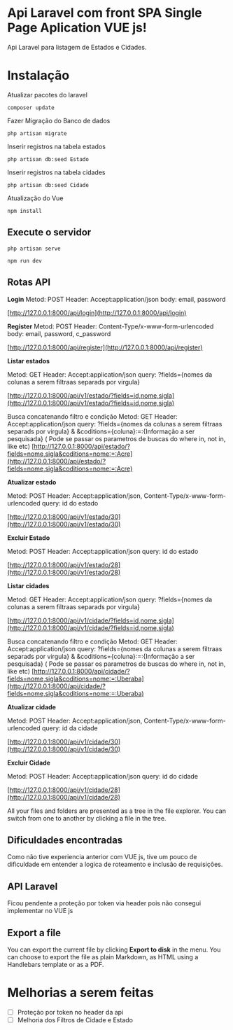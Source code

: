 # Api Laravel com front SPA Single Page Aplication VUE js!

Api Laravel para listagem de Estados e Cidades.


# Instalação

Atualizar pacotes do laravel 

    composer update

Fazer Migração do Banco de dados 

    php artisan migrate

Inserir registros na tabela estados

    php artisan db:seed Estado

Inserir registros na tabela cidades

    php artisan db:seed Cidade


Atualização do Vue 

    npm install


## Execute o servidor

    php artisan serve

    npm run dev

## Rotas API

**Login** 
Metod: POST
Header: Accept:application/json
body: email, password

[http://127.0.0.1:8000/api/login](http://127.0.0.1:8000/api/login)

**Register**
Metod: POST
Header: Content-Type/x-www-form-urlencoded
body: email, password, c_password

[http://127.0.0.1:8000/api/register](http://127.0.0.1:8000/api/register)

**Listar estados** 

Metod: GET
Header: Accept:application/json
query: ?fields={nomes da colunas a serem filtraas separads por virgula}

[http://127.0.0.1:8000/api/v1/estado/?fields=id,nome,sigla](http://127.0.0.1:8000/api/v1/estado/?fields=id,nome,sigla)

Busca concatenando filtro e condição
Metod: GET
Header: Accept:application/json
query: ?fields={nomes da colunas a serem filtraas separads por virgula} & &coditions={coluna}:=:{Informação a ser pesquisada} ( Pode se passar os parametros de buscas do where in, not in, like etc) 
[http://127.0.0.1:8000/api/estado/?fields=nome,sigla&coditions=nome:=:Acre](http://127.0.0.1:8000/api/estado/?fields=nome,sigla&coditions=nome:=:Acre)

**Atualizar estado**

Metod: POST
Header: Accept:application/json, Content-Type/x-www-form-urlencoded
query: id do estado

[http://127.0.0.1:8000/api/v1/estado/30](http://127.0.0.1:8000/api/v1/estado/30)

**Excluir Estado**

Metod: POST
Header: Accept:application/json
query: id do estado

[http://127.0.0.1:8000/api/v1/estado/28](http://127.0.0.1:8000/api/v1/estado/28)


**Listar cidades** 

Metod: GET
Header: Accept:application/json
query: ?fields={nomes da colunas a serem filtraas separads por virgula}

[http://127.0.0.1:8000/api/v1/cidade/?fields=id,nome,sigla](http://127.0.0.1:8000/api/v1/cidade/?fields=id,nome,sigla)

Busca concatenando filtro e condição
Metod: GET
Header: Accept:application/json
query: ?fields={nomes da colunas a serem filtraas separads por virgula} & &coditions={coluna}:=:{Informação a ser pesquisada} ( Pode se passar os parametros de buscas do where in, not in, like etc) 
[http://127.0.0.1:8000/api/cidade/?fields=nome,sigla&coditions=nome:=:Uberaba](http://127.0.0.1:8000/api/cidade/?fields=nome,sigla&coditions=nome:=:Uberaba)

**Atualizar cidade**

Metod: POST
Header: Accept:application/json, Content-Type/x-www-form-urlencoded
query: id da cidade

[http://127.0.0.1:8000/api/v1/cidade/30](http://127.0.0.1:8000/api/v1/cidade/30)

**Excluir Cidade**

Metod: POST
Header: Accept:application/json
query: id do cidade

[http://127.0.0.1:8000/api/v1/cidade/28](http://127.0.0.1:8000/api/v1/cidade/28)

All your files and folders are presented as a tree in the file explorer. You can switch from one to another by clicking a file in the tree.

## Dificuldades encontradas

Como não tive experiencia anterior com VUE js, tive um pouco de dificuldade em entender a logica de roteamento e inclusão de requisições.

## API Laravel

Ficou pendente a proteção por token via header pois não consegui implementar no VUE js

## Export a file

You can export the current file by clicking **Export to disk** in the menu. You can choose to export the file as plain Markdown, as HTML using a Handlebars template or as a PDF.


# Melhorias a serem feitas

 - [ ] Proteção por token no header da api
 - [ ] Melhoria dos Filtros de Cidade e Estado
